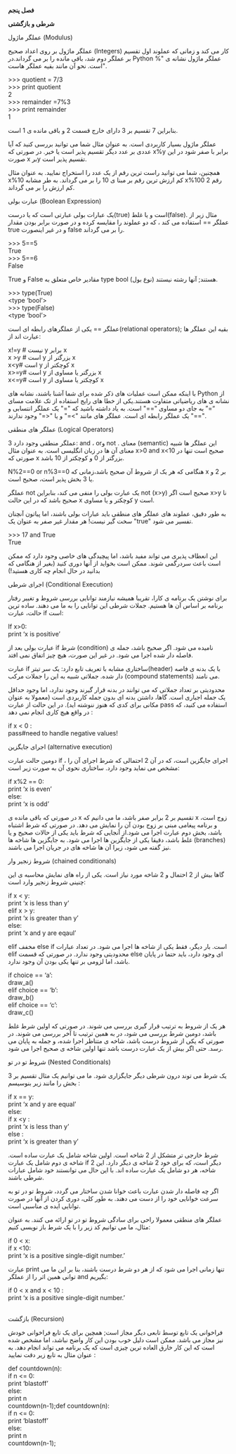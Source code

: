 **فصل پنجم**

**شرطی و بازگشتی**

عملگر ماژول (Modulus)

عملگر ماژول بر روی اعداد صحیح (Integers) کار می کند و زمانی که عملوند
اول تقسیم بر عملگر دوم شد، باقی مانده را بر می گرداند.در Python عملگر
ماژول نشانه ی "% "است. نحو آن مانند بقیه عملگر هاست.

&gt;&gt;&gt; quotient = 7/3\
&gt;&gt;&gt; print quotient\
2\
&gt;&gt;&gt; remainder =7%3\
&gt;&gt;&gt; print remainder\
1

بنابراین 7 تقسیم بر 3 دارای خارج قسمت 2 و باقی مانده ی 1 است.

عملگر ماژول بسیار کاربردی است. به عنوان مثال شما می توانید بررسی کنید که
آیا عددی بر عدد دیگر تقسیم پذیر است یا خیر. در صورتی که x%y برابر با صفر
شود در این صورت x برy تقسیم پذیر است.

همچنین، شما می توانید راست ترین رقم از یک عدد را استخراج نمایید. به
عنوان مثال x%10 کم ارزش ترین رقم بر مبنا ی 10 را بر می گرداند. به طر
مشابه x%100 2 رقم کم ارزش را بر می گرداند.

عبارت بولی (Boolean Expression)

یک عبارات بولی عبارتی است که یا درست(true) است و یا غلط(false). مثال زیر
از عملگر == استفاده می کند ، که دو عملوند را مقایسه کرده و در صورت برابر
بودن مقدار true و در غیر اینصورت false را بر می گرداند.

&gt;&gt;&gt; 5==5\
True\
&gt;&gt;&gt; 5==6\
False

True و False مقادیر خاص متعلق به type bool (نوع بول) هستند; آنها رشته
نیستند.

&gt;&gt;&gt; type(True)\
&lt;type ‘bool’&gt;\
&gt;&gt;&gt; type(False)\
&lt;type ‘bool’&gt;

عملگر == یکی از عملگرهای رابطه ای است(relational operators); بقیه این
عملگر ها عبارت اند از:

x!=y \# نیست y برابر x\
x &gt;y \# است y بزرگتر از x\
x&lt;y\# است y کوچکتر از x\
x&gt;=y\# است y بزرگتر یا مساوی از x\
x&lt;=y\# است y کوچکتر یا مساوی از x

با اینکه ممکن است عملیات های ذکر شده برای شما آشنا باشند، نشانه های
Python از نشانه ی های ریاضیاتی متفاوت هستند.یکی از خطا های رایج استفاده
از تک علامت مسای “=” به جای دو مساوی "==" است. به یاد داشته باشید که "="
یک عملگر انتسابی و "==" یک عملگر رابطه ای است. عملگر های مانند "&gt;=" و
یا "&lt;=" وجود ندارند.

عملگر های منطقی (Logical Operators)

3 عملگر منطقی وجود دارد: and ، orو not . معنای (semantic) این عملگر ها
شبیه معنای آن ها در زبان انگلیسی است. به عنوان مثال x&gt;0 and x&lt;10
صحیح است تنها در صورتی که x بزرگتر از 0 و کوچکتر از 10 باشد.

N%2==0 or n%3==0 هنگامی که هر یک از شروط آن صحیح باشد،زمانی که x بر 2 و
یا 3 بخش پذیر است، صحیح است.

عملگر not یک عبارت بولی را منفی می کند، بنابراین not (x&gt;y) صحیح است
اگر x&gt;y نا صحیح باشد که در این حالت x کوچکتر و یا مساوی y است.

به طور دقیق، عملوند های عملگر های منطقی باید عبارات بولی باشند، اما
پیاتون آنچنان سخت گیر نیست! هر مقدار غیر صفر به عنوان یک "true" تفسیر می
شود.

&gt;&gt;&gt; 17 and True\
True

این انعطاف پذیری می تواند مفید باشد، اما پیچیدگی های خاصی وجود دارد که
ممکن است باعث سردرگمی شوند. ممکن است بخواید از آنها دوری کنید (بغیر از
هنگامی که بدانید در حال انجام چه کاری هستید!)

اجرای شرطی (Conditional Execution)

برای نوشتن یک برنامه ی کارا، تقریبا همیشه نیازمند توانایی بررسی شروط و
تغییر رفتار برنامه بر اساس آن ها هستیم. جملات شرطی این توانایی را به ما
می دهند. ساده ترین حالت، عبارت if است:

If x&gt;0:\
print ‘x is positive’

عبارت بولی بعد از if شرط (condition) نامیده می شود. اگر صحیح باشد، جمله
ی فاصله دار شده اجرا می شود. در غیر این صورت، هیچ چیز اتفاق نمی افتد.

عبارت if ساختاری مشابه با تعریف تابع دارد: یک سر تیتر(header) با یک بدنه
ی فاصه دار شده. جملاتی شبیه به این را جملات مرکب (compound statements)
می نامند.

محدودیتی بر تعداد جملاتی که می توانند در بدنه قرار گیرند وجود ندارد، اما
وجود حداقل یک جمله اجباری است. گاها، داشتن بدنه ای بدون جمله کاربردی است
(معمولا به عنوان مکانی برای کدی که هنوز ننوشته اید). در این حالت از
عبارت pass استفاده می کنید، که در واقع هیچ کاری انجام نمی دهد :

if x &lt; 0 :\
pass\#need to handle negative values!

اجرای جایگزین (alternative execution)

دومین حالت عبارت if ، اجرای جایگزین است، که در آن 2 احتمالی که شرط اجرای
آن را مشخص می نماید وجود دارد. ساختاری نحوی آن به صورت زیر است:

if x%2 == 0:\
print ‘x is even’\
else:\
print ‘x is odd’

در صورتی که باقی مانده ی x تقسیم بر 2 برابر صفر باشد، ما می دانیم که x
زوج است، و برنامه پیغامی مبنی بر زوج بودن آن را نمایش می دهد. در صورتی
که شرط اشتباه باشد، بخش دوم عبارت اجرا می شود.از آنجایی که شرط باید یکی
از حالات صحیح و یا غلط باشد، دقیقا یکی از جایگزین ها اجرا می شود. به
جایگزین ها شاخه ها (branches) نیز گفته می شود، زیرا آن ها شاخه های در
جریان اجرا می باشند.

شروط زنجیر وار (chained conditionals)

گاها بیش از 2 احتمال و 2 شاخه مورد نیاز است. یکی از راه های نمایش محاسبه
ی این چنینی شروط زنجیر وارد است:

if x &lt; y:\
print ‘x is less than y’\
elif x &gt; y:\
print ‘x is greater than y’\
else:\
print ‘x and y are eqaul’

elif مخفف else if است. بار دیگر، فقط یکی از شاخه ها اجرا می شود. در
تعداد عبارات elif محدودیتی وجود ندارد. در صورتی که قسمت else ای وجود
دارد، باید حتما در پایان باشد، اما لزومی بر تنها یکی بودن آن وجود ندارد.

if choice == ‘a’:\
draw\_a()\
elif choice == ‘b’:\
draw\_b()\
elif choice == ‘c’:\
draw\_c()

هر یک از شروط به ترتیب قرار گیری بررسی می شوند. در صورتی که اولین شرط
غلط باشد، دومین شرط بررسی می شود، در به همین ترتیب تا آخر بررسی می شوند.
در صورتی که یکی از شروط درست باشد، شاخه ی متناظر اجرا شده، و جمله به
پایان می رسد. حتی اگر بیش از یک عبارت درست باشد تنها اولین شاخه ی صحیح
اجرا می شود.

شروط تو در تو (Nested Conditionals)

یک شرط می توند درون شرطی دیگر جایگزاری شود. ما می توانیم یک مثال تقسیم
بر 3 بخش را مانند زیر بنوسیسم :

if x == y:\
print ‘x and y are equal’\
else:\
if x &lt;y :\
print ‘x is less than y’\
else :\
print ‘x is greater than y’

شرط خارجی تر متشکل از 2 شاخه است. اولین شاخه شامل یک عبارت ساده است.
شاخه ی دوم شامل یک عبارت if دیگر است، که برای خود 2 شاخه ی دیگر دارد.
این 2 شاخه، هر دو شامل یک عبارت ساده اند. با این حال می توانستند خود
شامل عبارات شرطی باشند.

اگر چه فاصله دار شدن عبارت باعث خوانا شدن ساختار می گردد، شروط تو در تو
به سرعت خوانایی خود را از دست می دهند. به طور کلی، دوری کردن از آنها در
صورت توانایی ایده ی مناسبی است.

عملگر های منطقی معمولا راحی برای سادگی شروط تو در تو ارائه می کنند. به
عنوان مثال، ما می توانیم کد زیر را با یک شرط باز نویسی کنیم:

if 0 &lt; x:\
if x &lt;10:\
print ‘x is a positive single-digit number.’

عبارت print تنها زمانی اجرا می شود که از هر دو شرط درست باشند، بنا بر
این ما می توانی همین اثر را از عملگر and بگیریم:

if 0 &lt; x and x &lt; 10 :\
print ‘x is a positive single-digit number.’

\
بازگشت (Recursion)

فراخوانی یک تابع توسط تابعی دیگر مجاز است; همچین برای یک تابع فراخوانی
خودش نیز مجاز می باشد. ممکن است دلیل خوب بودن این کار واضح نباشد، اما
مشخص شده است که این کار خارق العاده ترین چیزی است که یک برنامه می تواند
انجام دهد. به عنوان مثال به تابع زیر دقت نمایید :

def countdown(n):\
if n &lt;= 0:\
print ‘blastoff’\
else:\
print n\
countdown(n-1);<span id="anchor"></span>def countdown(n):\
if n &lt;= 0:\
print ‘blastoff’\
else:\
print n\
countdown(n-1);


